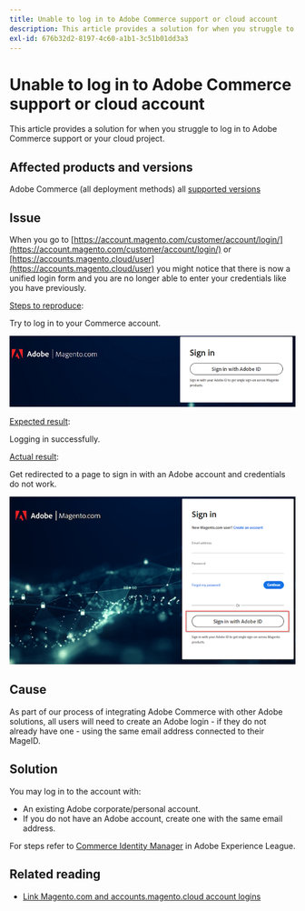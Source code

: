 ```yaml
---
title: Unable to log in to Adobe Commerce support or cloud account
description: This article provides a solution for when you struggle to log in to Adobe Commerce support or your cloud project.
exl-id: 676b32d2-8197-4c60-a1b1-3c51b01dd3a3
---
```

# Unable to log in to Adobe Commerce support or cloud account

This article provides a solution for when you struggle to log in to Adobe Commerce support or your cloud project.

## Affected products and versions

Adobe Commerce (all deployment methods) all [supported versions](https://www.adobe.com/content/dam/cc/en/legal/terms/enterprise/pdfs/Adobe-Commerce-Software-Lifecycle-Policy.pdf)

## Issue

When you go to [https://account.magento.com/customer/account/login/](https://account.magento.com/customer/account/login/) or [https://accounts.magento.cloud/user](https://accounts.magento.cloud/user) you might notice that there is now a unified login form and you are no longer able to enter your credentials like you have previously.

<u>Steps to reproduce</u>:

Try to log in to your Commerce account.

![adobe-login-one](assets/adobe-login-one.png)

<u>Expected result</u>:

Logging in successfully.

<u>Actual result</u>:

Get redirected to a page to sign in with an Adobe account and credentials do not work.

![adobe-login-two](assets/adobe-login-two.png)


## Cause

As part of our process of integrating Adobe Commerce with other Adobe solutions, all users will need to create an Adobe login - if they do not already have one - using the same email address connected to their MageID.

## Solution

You may log in to the account with:

- An existing Adobe corporate/personal account.
- If you do not have an Adobe account, create one with the same email address.

For steps refer to [Commerce Identity Manager](https://experienceleague.adobe.com/docs/commerce-admin/start/commerce-account/commerce-identity-manager.html?lang=en) in Adobe Experience League.

## Related reading

- [Link Magento.com and accounts.magento.cloud account logins](https://support.magento.com/hc/en-us/articles/360040954871)
